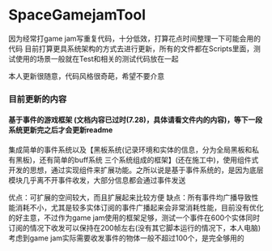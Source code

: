 # SpaceGamejamTool

因为经常打game jam写重复代码，十分低效，打算花点时间整理一下可能会用的代码
目前打算更具系统架构的方式去进行更新，所有的文件都在Scripts里面，测试使用的场景一般就在Test和相关的测试代码放在一起

本人更新很随意，代码风格很奇葩，希望不要介意

### 目前更新的内容
#### 基于事件的游戏框架 (文档内容已过时(7.28)，具体请看文件内的内容)，等下一段系统更新完之后才会更新readme
集成简单的事件系统以及【黑板系统(记录环境和实体的信息，分为全局黑板和私有黑板)，还有简单的buff系统 三个系统组成的框架】(还在施工中)，使用组件式开发的思想，通过实现组件来扩展功能。之所以说是基于事件系统的，是因为底层模块几乎离不开事件收发，大部分信息都会通过事件发送

优点：可扩展的空间较大，而且扩展起来比较方便
缺点：所有事件均广播导致性能消耗不小，尤其是较多实体订阅的事件广播起来会非常消耗性能，目前没有优化的好主意，不过作为game jam使用的框架足够，测试一个事件在600个实体同时订阅的情况下收发可以保持在200帧左右(没有其它脚本运行的情况下，本人电脑)考虑到game jam实际需要收发事件的物体一般不超过100个，是完全够用的
